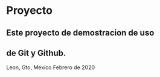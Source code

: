 # Proyecto
## Este proyecto de demostracion de uso
## de Git y Github.

Leon, Gto, Mexico
Febrero de 2020